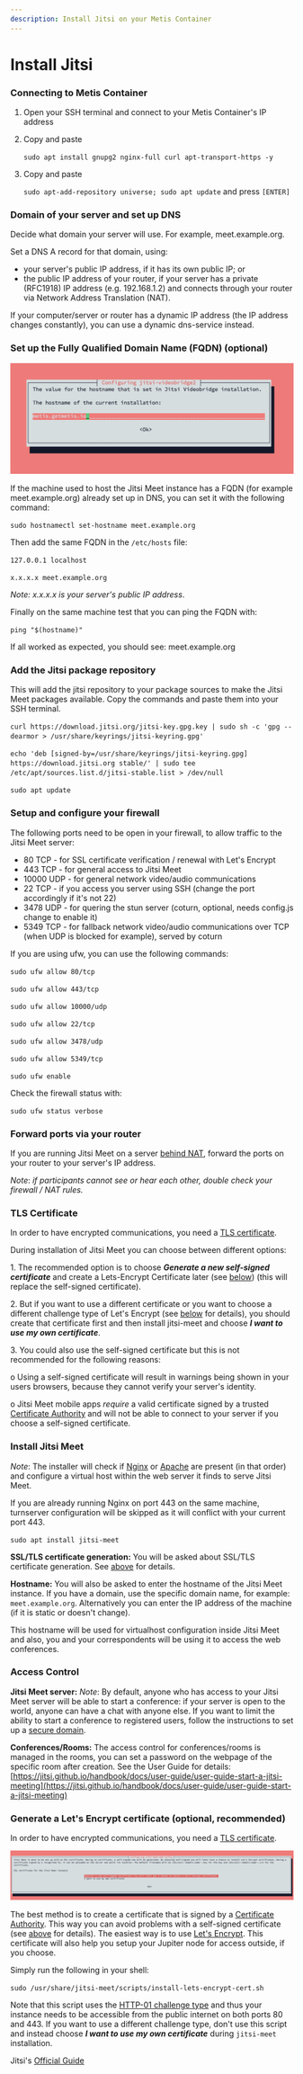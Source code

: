 ```yaml
---
description: Install Jitsi on your Metis Container
---
```


# Install Jitsi

### Connecting to Metis Container

1. Open your SSH terminal and connect to your Metis Container's IP address
2.  Copy and paste&#x20;

    `sudo apt install gnupg2 nginx-full curl apt-transport-https -y`
3.  Copy and paste

    `sudo apt-add-repository universe; sudo apt update` and press `[ENTER]`

### **Domain of your server and set up DNS**

Decide what domain your server will use. For example, meet.example.org.

Set a DNS A record for that domain, using:

* your server's public IP address, if it has its own public IP; or
* the public IP address of your router, if your server has a private (RFC1918) IP address (e.g. 192.168.1.2) and connects through your router via Network Address Translation (NAT).

If your computer/server or router has a dynamic IP address (the IP address changes constantly), you can use a dynamic dns-service instead.

### Set up the Fully Qualified Domain Name (FQDN) (optional)

![FQDN setup](<../../../.gitbook/assets/Screen Shot 2022-02-16 at 9.25.21 PM.png>)

If the machine used to host the Jitsi Meet instance has a FQDN (for example meet.example.org) already set up in DNS, you can set it with the following command:

`sudo hostnamectl set-hostname meet.example.org`

Then add the same FQDN in the `/etc/hosts` file:

`127.0.0.1 localhost`

`x.x.x.x meet.example.org`

_Note: x.x.x.x is your server's public IP address_.

Finally on the same machine test that you can ping the FQDN with:

`ping "$(hostname)"`

If all worked as expected, you should see: meet.example.org

### Add the Jitsi package repository

This will add the jitsi repository to your package sources to make the Jitsi Meet packages available. Copy the commands and paste them into your SSH terminal.

`curl https://download.jitsi.org/jitsi-key.gpg.key | sudo sh -c 'gpg --dearmor > /usr/share/keyrings/jitsi-keyring.gpg'`

`echo 'deb [signed-by=/usr/share/keyrings/jitsi-keyring.gpg] https://download.jitsi.org stable/' | sudo tee /etc/apt/sources.list.d/jitsi-stable.list > /dev/null`

`sudo apt update`

### **Setup and configure your firewall**

The following ports need to be open in your firewall, to allow traffic to the Jitsi Meet server:

* 80 TCP - for SSL certificate verification / renewal with Let's Encrypt
* 443 TCP - for general access to Jitsi Meet
* 10000 UDP - for general network video/audio communications
* 22 TCP - if you access you server using SSH (change the port accordingly if it's not 22)
* 3478 UDP - for quering the stun server (coturn, optional, needs config.js change to enable it)
* 5349 TCP - for fallback network video/audio communications over TCP (when UDP is blocked for example), served by coturn

If you are using ufw, you can use the following commands:

`sudo ufw allow 80/tcp`

`sudo ufw allow 443/tcp`

`sudo ufw allow 10000/udp`

`sudo ufw allow 22/tcp`

`sudo ufw allow 3478/udp`

`sudo ufw allow 5349/tcp`

`sudo ufw enable`

Check the firewall status with:

`sudo ufw status verbose`

### **Forward ports via your router**

If you are running Jitsi Meet on a server [behind NAT](https://jitsi.github.io/handbook/docs/faq#how-to-tell-if-my-server-instance-is-behind-nat), forward the ports on your router to your server's IP address.

_Note_: _if participants cannot see or hear each other, double check your firewall / NAT rules._

### TLS Certificate

In order to have encrypted communications, you need a [TLS certificate](https://en.wikipedia.org/wiki/Transport\_Layer\_Security).

During installation of Jitsi Meet you can choose between different options:

1\.     The recommended option is to choose _**Generate a new self-signed certificate**_ and create a Lets-Encrypt Certificate later (see [below](https://jitsi.github.io/handbook/docs/devops-guide/devops-guide-quickstart#generate-a-lets-encrypt-certificate-optional-recommended)) (this will replace the self-signed certificate).

2\.     But if you want to use a different certificate or you want to choose a different challenge type of Let's Encrypt (see [below](https://jitsi.github.io/handbook/docs/devops-guide/devops-guide-quickstart#generate-a-lets-encrypt-certificate-optional-recommended) for details), you should create that certificate first and then install jitsi-meet and choose _**I want to use my own certificate**_.

3\.     You could also use the self-signed certificate but this is not recommended for the following reasons:

o   Using a self-signed certificate will result in warnings being shown in your users browsers, because they cannot verify your server's identity.

o   Jitsi Meet mobile apps _require_ a valid certificate signed by a trusted [Certificate Authority](https://en.wikipedia.org/wiki/Certificate\_authority) and will not be able to connect to your server if you choose a self-signed certificate.

### Install Jitsi Meet

_Note_: The installer will check if [Nginx](https://nginx.org/) or [Apache](https://httpd.apache.org/) are present (in that order) and configure a virtual host within the web server it finds to serve Jitsi Meet.

If you are already running Nginx on port 443 on the same machine, turnserver configuration will be skipped as it will conflict with your current port 443.

`sudo apt install jitsi-meet`

**SSL/TLS certificate generation:** You will be asked about SSL/TLS certificate generation. See [above](https://jitsi.github.io/handbook/docs/devops-guide/devops-guide-quickstart#tls-certificate) for details.

**Hostname:** You will also be asked to enter the hostname of the Jitsi Meet instance. If you have a domain, use the specific domain name, for example: `meet.example.org`. Alternatively you can enter the IP address of the machine (if it is static or doesn't change).

This hostname will be used for virtualhost configuration inside Jitsi Meet and also, you and your correspondents will be using it to access the web conferences.

### Access Control

**Jitsi Meet server:** _Note_: By default, anyone who has access to your Jitsi Meet server will be able to start a conference: if your server is open to the world, anyone can have a chat with anyone else. If you want to limit the ability to start a conference to registered users, follow the instructions to set up a [secure domain](https://jitsi.github.io/handbook/docs/devops-guide/secure-domain).

**Conferences/Rooms:** The access control for conferences/rooms is managed in the rooms, you can set a password on the webpage of the specific room after creation. See the User Guide for details: [https://jitsi.github.io/handbook/docs/user-guide/user-guide-start-a-jitsi-meeting](https://jitsi.github.io/handbook/docs/user-guide/user-guide-start-a-jitsi-meeting)

### Generate a Let's Encrypt certificate (optional, recommended)

In order to have encrypted communications, you need a [TLS certificate](https://en.wikipedia.org/wiki/Transport\_Layer\_Security).

![](<../../../.gitbook/assets/Screen Shot 2022-02-16 at 9.25.29 PM.png>)

The best method is to create a certificate that is signed by a [Certificate Authority](https://en.wikipedia.org/wiki/Certificate\_authority). This way you can avoid problems with a self-signed certificate (see [above](https://jitsi.github.io/handbook/docs/devops-guide/devops-guide-quickstart#tls-certificate) for details). The easiest way is to use [Let's Encrypt](https://letsencrypt.org/). This certificate will also help you setup your Jupiter node for access outside, if you choose.

Simply run the following in your shell:

`sudo /usr/share/jitsi-meet/scripts/install-lets-encrypt-cert.sh`

Note that this script uses the [HTTP-01 challenge type](https://letsencrypt.org/docs/challenge-types/) and thus your instance needs to be accessible from the public internet on both ports 80 and 443. If you want to use a different challenge type, don't use this script and instead choose _**I want to use my own certificate**_ during `jitsi-meet` installation.



Jitsi's [Official Guide](https://jitsi.github.io/handbook/docs/devops-guide/devops-guide-quickstart)
